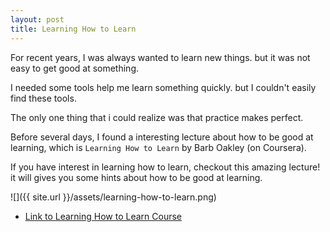 ```yaml
---
layout: post
title: Learning How to Learn
---
```


For recent years, I was always wanted to learn new things. but it was not easy to get good at something.

I needed some tools help me learn something quickly. but I couldn't easily find these tools.

The only one thing that i could realize was that practice makes perfect.

Before several days, I found a interesting lecture about how to be good at learning, which is `Learning How to Learn` by Barb Oakley (on Coursera).

If you have interest in learning how to learn, checkout this amazing lecture! it will gives you some hints about how to be good at learning.

![]({{ site.url }}/assets/learning-how-to-learn.png)

- [Link to Learning How to Learn Course](https://www.coursera.org/learn/learning-how-to-learn/home/welcome)
